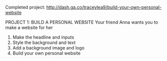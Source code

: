 Completed project: http://dash.ga.co/traceylea9/build-your-own-personal-website

PROJECT 1: BUILD A PERSONAL WEBSITE
Your friend Anna wants you to make a website for her
1. Make the headline and inputs
2. Style the background and text
3. Add a background image and logo
4. Build your own personal website

